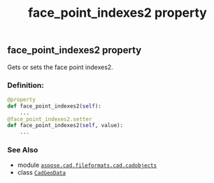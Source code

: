 ﻿---
title: face_point_indexes2 property
second_title: Aspose.CAD for Python via .NET API References
description: 
type: docs
weight: 180
url: /python-net/aspose.cad.fileformats.cad.cadobjects/cadgeodata/face_point_indexes2/
is_root: false
---

## face_point_indexes2 property


Gets or sets the face point indexes2.
### Definition:
```python
@property
def face_point_indexes2(self):
    ...
@face_point_indexes2.setter
def face_point_indexes2(self, value):
    ...
```

### See Also
* module [`aspose.cad.fileformats.cad.cadobjects`](../../)
* class [`CadGeoData`](/cad/python-net/aspose.cad.fileformats.cad.cadobjects/cadgeodata)

